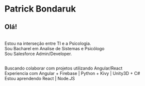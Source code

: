 # Patrick Bondaruk

## Olá!


 <br/> Estou na interseção entre TI e a Psicologia.
 <br/> Sou Bacharel em Analise de Sistemas e Psicólogo
 <br/> Sou Salesforce Admin/Developer.


 <br/> Buscando colaborar com projetos utilizando Angular/React
 <br/> Experiencia com Angular + Firebase | Python + Kivy | Unity3D + C#
 <br/> Estou aprendendo React | Node.JS
 
 
